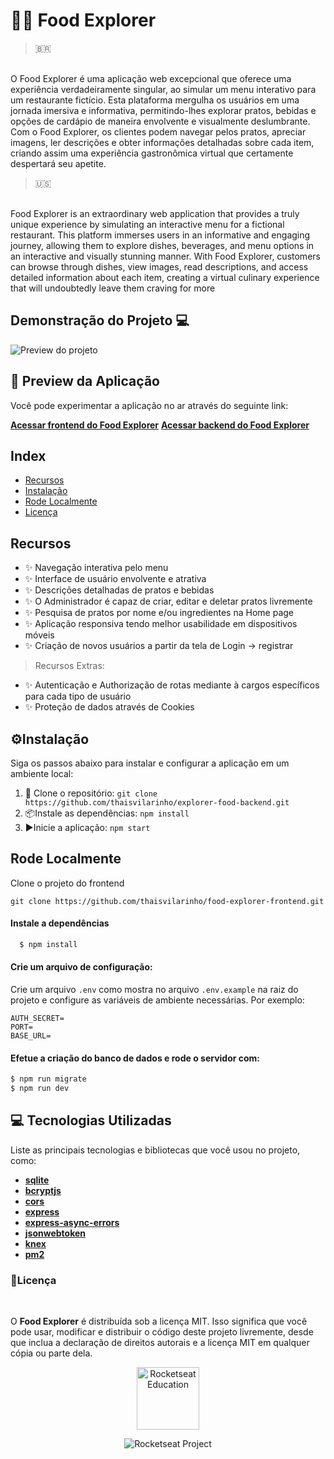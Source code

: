 # 🍜🌐 Food Explorer

> 🇧🇷
</br>
O Food Explorer é uma aplicação web excepcional que oferece uma experiência verdadeiramente singular, ao simular um menu interativo para um restaurante fictício. Esta plataforma mergulha os usuários em uma jornada imersiva e informativa, permitindo-lhes explorar pratos, bebidas e opções de cardápio de maneira envolvente e visualmente deslumbrante. Com o Food Explorer, os clientes podem navegar pelos pratos, apreciar imagens, ler descrições e obter informações detalhadas sobre cada item, criando assim uma experiência gastronômica virtual que certamente despertará seu apetite.
</br>

> 🇺🇸

</br>
Food Explorer is an extraordinary web application that provides a truly unique experience by simulating an interactive menu for a fictional restaurant. This platform immerses users in an informative and engaging journey, allowing them to explore dishes, beverages, and menu options in an interactive and visually stunning manner. With Food Explorer, customers can browse through dishes, view images, read descriptions, and access detailed information about each item, creating a virtual culinary experience that will undoubtedly leave them craving for more

##  Demonstração do Projeto 💻
![Preview do projeto](https://cdn.discordapp.com/attachments/1135990801948745979/1154859433684381716/Mockups.png)

## 📱 Preview da Aplicação 

Você pode experimentar a aplicação no ar através do seguinte link:

[**Acessar frontend do Food Explorer**](https://explorer-food-frontend-app.netlify.app/)
[**Acessar backend do Food Explorer**](https://explorer-food-backend-api.onrender.com/)

## Index

- [Recursos](#recursos)
- [Instalação](#⚙Instalação)
- [Rode Localmente](#rode-localmente)
- [Licença](#licença)

## Recursos

- ✨ Navegação interativa pelo menu
- ✨ Interface de usuário envolvente e atrativa
- ✨ Descrições detalhadas de pratos e bebidas
- ✨ O Administrador é capaz de criar, editar e deletar pratos livremente
- ✨ Pesquisa de pratos por nome e/ou ingredientes na Home page
- ✨ Aplicação responsiva tendo melhor usabilidade em dispositivos móveis
- ✨ Criação de novos usuários a partir da tela de Login -> registrar 
> Recursos Extras:
- ✨ Autenticação e Authorização de rotas mediante à cargos específicos para cada tipo de usuário
- ✨ Proteção de dados através de Cookies


## ⚙Instalação
Siga os passos abaixo para instalar e configurar a aplicação em um ambiente local:

1. 📩 Clone o repositório: `git clone https://github.com/thaisvilarinho/explorer-food-backend.git`
2. 📦Instale as dependências: `npm install`
3. ▶Inicie a aplicação: `npm start`

## Rode Localmente
Clone o projeto do frontend
```
git clone https://github.com/thaisvilarinho/food-explorer-frontend.git
```
#### Instale a dependências 
```bash
  $ npm install
```
#### Crie um arquivo de configuração:
Crie um arquivo `.env` como mostra no arquivo `.env.example` na raiz do projeto e configure as variáveis de ambiente necessárias. Por exemplo:
```dotenv
AUTH_SECRET=
PORT=
BASE_URL=
``` 

#### Efetue a criação do banco de dados e rode o servidor com: 
```bash
$ npm run migrate
$ npm run dev
```

## 💻 Tecnologias Utilizadas

Liste as principais tecnologias e bibliotecas que você usou no projeto, como:

- [**sqlite**](https://www.sqlite.org/index.html)
- [**bcryptjs**](https://www.npmjs.com/package/bcrypt/)
- [**cors**](https://www.npmjs.com/package/cors)
- [**express**](https://www.npmjs.com/package/express)
- [**express-async-errors**](https://www.npmjs.com/package/express-async-errors)
- [**jsonwebtoken**](https://www.npmjs.com/package/jsonwebtoken)
- [**knex**](https://www.npmjs.com/package/knex)
- [**pm2**](https://www.npmjs.com/package/pm2)


### 📄Licença

<!--START_SECTION:footer-->

<br />

O **Food Explorer** é distribuída sob a licença MIT. Isso significa que você pode usar, modificar e distribuir o código deste projeto livremente, desde que inclua a declaração de direitos autorais e a licença MIT em qualquer cópia ou parte dela.
<p align="center">
  <img alt="Rocketseat Education" src="https://avatars.githubusercontent.com/u/69590972?s=200&v=4" width="100px" />
</p>

<p align="center">
  <img src="https://img.shields.io/static/v1?label=Rocketseat&message=Education&color=8257e5&labelColor=202024" alt="Rocketseat Project" />
</p>

<!--END_SECTION:footer-->